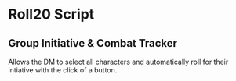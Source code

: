 # Roll20 Script
## Group Initiative & Combat Tracker 

Allows the DM to select all characters and automatically roll for their intiative with the click of a button. 
